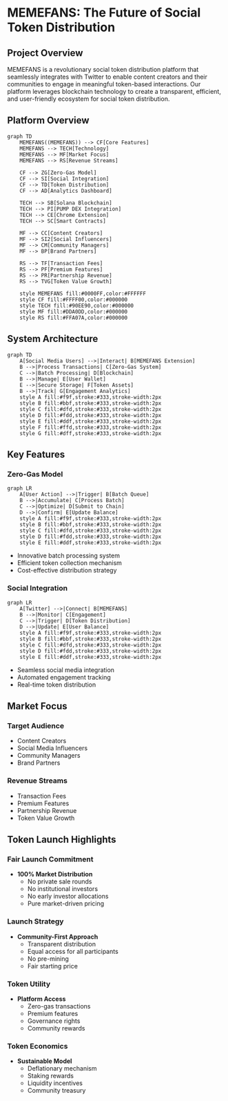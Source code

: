 # MEMEFANS: The Future of Social Token Distribution

## Project Overview

MEMEFANS is a revolutionary social token distribution platform that seamlessly integrates with Twitter to enable content creators and their communities to engage in meaningful token-based interactions. Our platform leverages blockchain technology to create a transparent, efficient, and user-friendly ecosystem for social token distribution.

## Platform Overview

```mermaid
graph TD
    MEMEFANS((MEMEFANS)) --> CF[Core Features]
    MEMEFANS --> TECH[Technology]
    MEMEFANS --> MF[Market Focus]
    MEMEFANS --> RS[Revenue Streams]
    
    CF --> ZG[Zero-Gas Model]
    CF --> SI[Social Integration]
    CF --> TD[Token Distribution]
    CF --> AD[Analytics Dashboard]
    
    TECH --> SB[Solana Blockchain]
    TECH --> PI[PUMP DEX Integration]
    TECH --> CE[Chrome Extension]
    TECH --> SC[Smart Contracts]
    
    MF --> CC[Content Creators]
    MF --> SI2[Social Influencers]
    MF --> CM[Community Managers]
    MF --> BP[Brand Partners]
    
    RS --> TF[Transaction Fees]
    RS --> PF[Premium Features]
    RS --> PR[Partnership Revenue]
    RS --> TVG[Token Value Growth]
    
    style MEMEFANS fill:#0000FF,color:#FFFFFF
    style CF fill:#FFFF00,color:#000000
    style TECH fill:#90EE90,color:#000000
    style MF fill:#DDA0DD,color:#000000
    style RS fill:#FFA07A,color:#000000
```

## System Architecture

```mermaid
graph TD
    A[Social Media Users] -->|Interact| B[MEMEFANS Extension]
    B -->|Process Transactions| C[Zero-Gas System]
    C -->|Batch Processing| D[Blockchain]
    B -->|Manage| E[User Wallet]
    E -->|Secure Storage| F[Token Assets]
    B -->|Track| G[Engagement Analytics]
    style A fill:#f9f,stroke:#333,stroke-width:2px
    style B fill:#bbf,stroke:#333,stroke-width:2px
    style C fill:#dfd,stroke:#333,stroke-width:2px
    style D fill:#fdd,stroke:#333,stroke-width:2px
    style E fill:#ddf,stroke:#333,stroke-width:2px
    style F fill:#ffd,stroke:#333,stroke-width:2px
    style G fill:#dff,stroke:#333,stroke-width:2px
```

## Key Features

### Zero-Gas Model

```mermaid
graph LR
    A[User Action] -->|Trigger| B[Batch Queue]
    B -->|Accumulate| C[Process Batch]
    C -->|Optimize| D[Submit to Chain]
    D -->|Confirm| E[Update Balance]
    style A fill:#f9f,stroke:#333,stroke-width:2px
    style B fill:#bbf,stroke:#333,stroke-width:2px
    style C fill:#dfd,stroke:#333,stroke-width:2px
    style D fill:#fdd,stroke:#333,stroke-width:2px
    style E fill:#ddf,stroke:#333,stroke-width:2px
```

* Innovative batch processing system
* Efficient token collection mechanism
* Cost-effective distribution strategy

### Social Integration

```mermaid
graph LR
    A[Twitter] -->|Connect| B[MEMEFANS]
    B -->|Monitor| C[Engagement]
    C -->|Trigger| D[Token Distribution]
    D -->|Update| E[User Balance]
    style A fill:#f9f,stroke:#333,stroke-width:2px
    style B fill:#bbf,stroke:#333,stroke-width:2px
    style C fill:#dfd,stroke:#333,stroke-width:2px
    style D fill:#fdd,stroke:#333,stroke-width:2px
    style E fill:#ddf,stroke:#333,stroke-width:2px
```

* Seamless social media integration
* Automated engagement tracking
* Real-time token distribution

## Market Focus

### Target Audience
- Content Creators
- Social Media Influencers
- Community Managers
- Brand Partners

### Revenue Streams
- Transaction Fees
- Premium Features
- Partnership Revenue
- Token Value Growth

## Token Launch Highlights

### Fair Launch Commitment
- **100% Market Distribution**
  - No private sale rounds
  - No institutional investors
  - No early investor allocations
  - Pure market-driven pricing

### Launch Strategy
- **Community-First Approach**
  - Transparent distribution
  - Equal access for all participants
  - No pre-mining
  - Fair starting price

### Token Utility
- **Platform Access**
  - Zero-gas transactions
  - Premium features
  - Governance rights
  - Community rewards

### Token Economics
- **Sustainable Model**
  - Deflationary mechanism
  - Staking rewards
  - Liquidity incentives
  - Community treasury
